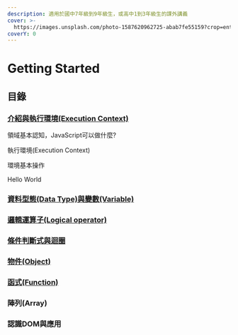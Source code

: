 ```yaml
---
description: 適用於國中7年級到9年級生，或高中1到3年級生的課外講義
cover: >-
  https://images.unsplash.com/photo-1587620962725-abab7fe55159?crop=entropy&cs=tinysrgb&fm=jpg&ixid=MnwxOTcwMjR8MHwxfHNlYXJjaHwxMHx8amF2YXNjcmlwdHxlbnwwfHx8fDE2NjExODIwNDE&ixlib=rb-1.2.1&q=80
coverY: 0
---
```


# Getting Started

## 目錄

### [介紹與執行環境(Execution Context)](./#jie-shao-yu-zhi-hang-huan-jing-runtime) <a href="#jie-shao-yu-zhi-hang-huan-jing-runtime" id="jie-shao-yu-zhi-hang-huan-jing-runtime"></a>

領域基本認知，JavaScript可以做什麼?

執行環境(Execution Context)

環境基本操作

Hello World

### [資料型態(Data Type)與變數(Variable)](./#zi-liao-xing-tai-data-type-yu-bian-shu-variable) <a href="#zi-liao-xing-tai-data-type-yu-bian-shu-variable" id="zi-liao-xing-tai-data-type-yu-bian-shu-variable"></a>

### [邏輯運算子(Logical operator)](./#luo-ji-yun-suan-zi-logical-operator)

### [條件判斷式與迴圈](./#tiao-jian-pan-duan-shi-yu-hui-quan)

### [物件(Object)](./#wu-jian-object)

### [函式(Function)](./#han-shi-function)

### 陣列(Array)

### 認識DOM與應用

